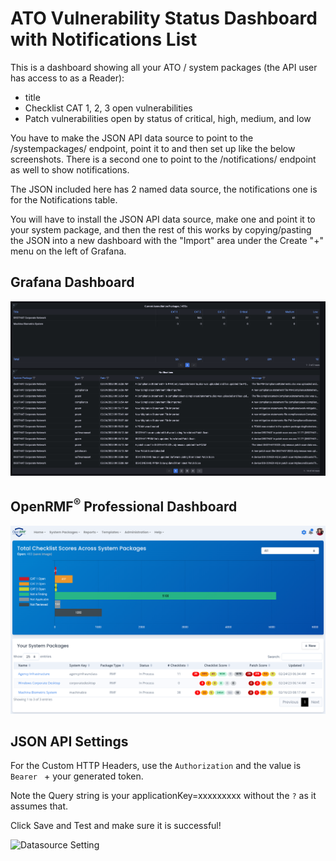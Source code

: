 # ATO Vulnerability Status Dashboard with Notifications List
This is a dashboard showing all your ATO / system packages (the API user has access to as a Reader):
* title
* Checklist CAT 1, 2, 3 open vulnerabilities
* Patch vulnerabilities open by status of critical, high, medium, and low

You have to make the JSON API data source to point to the /systempackages/ endpoint, point it to and then set up like the below screenshots. There is a second one to point to the /notifications/ endpoint as well to show notifications. 

The JSON included here has 2 named data source, the notifications one is for the Notifications table. 

You will have to install the JSON API data source, make one and point it to your system package, and then the rest of this works by copying/pasting the JSON into a new dashboard with the "Import" area under the Create "+" menu on the left of Grafana.

## Grafana Dashboard
![Grafana Dashboard](./img/vuln-status-listing-with-notifications.png?raw=true)

## OpenRMF<sup>&reg;</sup> Professional Dashboard
![Application Dashboard](../systempackage/img/systempackage-listing.png?raw=true)

## JSON API Settings
For the Custom HTTP Headers, use the `Authorization` and the value is `Bearer ` + your generated token. 

Note the Query string is your applicationKey=xxxxxxxxx without the `?` as it assumes that. 

Click Save and Test and make sure it is successful!

![Datasource Setting](./img/jsonapi-settings.png?raw=true)